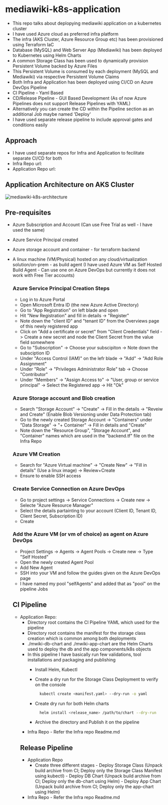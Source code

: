# mediawiki-k8s-application
- This repo talks about deplopying mediawiki application on a kubernetes cluster
- I have used Azure cloud as preferred infra platform
- The infra (AKS Cluster, Azure Resource Group etc) has been provisioned using Terraform IaC
- Database (MySQL) and Web Server App (Mediawiki) has been deployed to Kubernetes using Helm Charts
- A common Storage Class has been used to dynamically provision Persistent Volume backed by Azure Files
- This Persistent Volume is consumed by each deployment (MySQL and Mediawiki) via respective Persistent Volume Claims
- Both Infra and Application has been deployed using CI/CD on Azure DevOps Pipeline
- CI Pipeline - Yaml Based
- CD/Release Pipeline - GUI Based Development (As of now Azure Pipelines does not support Release Pipelines with YAML)
- Alternatively you can create the CD within the Pipeline section as an additional Job maybe named 'Deploy'
- I have used separate release pipeline to include approval gates and conditions easily

## Approach
- I have used separate repos for Infra and Application to fecilitate separate CI/CD for both
- Infra Repo url:
- Application Repo url:

## Application Architecture on AKS Cluster


![mediawiki-k8s-architecture](https://github.com/ChitreshDas197/mediawiki-k8s-application/assets/65863286/d4ec4838-939c-4c25-b18c-07d81452c3e0)

## Pre-requisites
- Azure Subscription and Account (Can use Free Trial as well - I have used the same)
- Azure Service Principal created
- Azure storage account and container - for terraform backend
- A linux machine (VM/Physical) hosted on any cloud/virtualization solution/on-prem - as build agent (I have used Azure VM as Self Hosted Build Agent - Can use one on Azure DevOps but currently it does not work with Free Tier accounts)

  ### Azure Service Principal Creation Steps
  - Log in to Azure Portal
  - Open Microsoft Entra ID (the new Azure Active Directory)
  - Go to "App Registration" on left blade and open
  - Hit "New Registration" and fill in details -> "Register"
  - Note down the "client ID" and "tenant ID" from the Overviews page of this newly registered app
  - Click on "Add a certificate or secret" from "Client Credentials" field -> Create a new secret and node the Client Secret from the value field somewhere
  - Go to "Subscription" -> Choose your subscipiton -> Note down the subsciption ID
  - Under "Access Control (IAM)" on the lefr blade -> "Add" -> "Add Role Assignment"
  - Under "Role" -> "Privileges Administrator Role" tab -> Choose "Contributor"
  - Under "Members" -> "Assign Access to" -> "User, group or service principal" -> Select the Registered app -> Hit "Ok"

  ### Azure Storage account and Blob creation
  - Search "Storage Account" -> "Create" -> Fill in the details -> "Reveiw and Create" (Enable Blob Versioning under Data Protection tab)
  - Go to the newly created Storage Account -> "Containers" under "Data Storage" -> "+ Container" -> Fill in details and "Create"
  - Note down the "Resource Group", "Storage Account", and "Container" names which are used in the "backend.tf" file on the Infra Repo

  ### Azure VM Creation
  - Search for "Azure Virtual machine" -> "Create New" -> "Fill in details" (Use a linux image) -> Review+Create
  - Ensure to enable SSH access
 
  ### Create Service Connection on Azure DevOps
  - Go to project settings -> Service Connections -> Create new -> Selecte "Azure Resource Manager"
  - Select the details partainting to your account (Client ID, Tenant ID, Client Secret, Subscription ID)
  - Create
    
  ### Add the Azure VM (or vm of choice) as agent on Azure DevOps
  - Project Settings -> Agents -> Agent Pools -> Create new -> Type "Self Hosted"
  - Open the newly created Agent Pool
  - Add New Agent
  - SSH into your VM and follow the guides given on the Azure DevOps page
  - I have named my pool "selfAgents" and added that as "pool" on the pipeline Jobs
 
  ## CI Pipeline
  - Application Repo:
      - Directory root contains the CI Pipeline YAML which used for the pipeline
      - Directory root contains the manifest for the storage class creation which is common among both deployments
      - ./mwiki-db-chart and ./mwiki-app-chart are the Helm Charts used to deploy the db and the app components/k8s objects
      - In this pipeline I have basically run few validations, tool installations and packaging and publishing
          - Install Helm, Kubectl
          - Create a dry run for the Storage Class Deployment to verify on the console

              ```bash
                kubectl create <manifest.yaml> --dry-run -o yaml
              ```
          - Create dry run for both Helm charts
              ```bash
                helm install <release_name> /path/to/chart --dry-run
              ```
          - Archive the directory and Publish it on the pipeline
    - Infra Repo - Refer the Infra repo Readme.md
    ## Release Pipeline
    - Application Repo
        - Create three different stages
              - Deploy Storage Class (Unpack build archive from CI; Deploy only the Storage Class Manifest using kubectl)
              - Deploy DB Chart (Unpack build archive from CI; Deploy only the db-chart using Helm)
              - Deploy App Chart (Unpack build archive from CI; Deploy only the app-chart using Helm)
    - Infra Repo - Refer the Infra repo Readme.md
